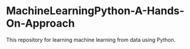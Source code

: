 # MachineLearningPython-A-Hands-On-Approach
This repository for learning machine learning from data using Python.
